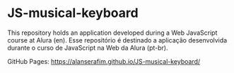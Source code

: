 # JS-musical-keyboard
This repository holds an application developed during a Web JavaScript course at Alura (en). Esse repositório é destinado a aplicação desenvolvida durante o curso de JavaScript na Web da Alura (pt-br).

GitHub Pages:
https://alanserafim.github.io/JS-musical-keyboard/

